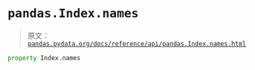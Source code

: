 # `pandas.Index.names`

> 原文：[`pandas.pydata.org/docs/reference/api/pandas.Index.names.html`](https://pandas.pydata.org/docs/reference/api/pandas.Index.names.html)

```py
property Index.names
```
